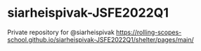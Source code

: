 # siarheispivak-JSFE2022Q1
Private repository for @siarheispivak
https://rolling-scopes-school.github.io/siarheispivak-JSFE2022Q1/shelter/pages/main/
